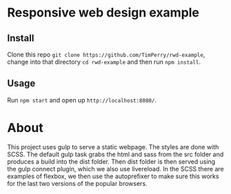 # Responsive web design example

## Install

Clone this repo `git clone https://github.com/TimPerry/rwd-example`, change into that directory `cd rwd-example` and then run `npm install`.

## Usage

Run `npm start` and open up `http://localhost:8080/`.

# About #

This project uses gulp to serve a static webpage. The styles are done with SCSS. The default gulp task grabs the html and sass from the src folder and produces a build into the dist folder. Then dist folder is then served using the gulp connect plugin, which we also use livereload. In the SCSS there are examples of flexbox, we then use the autoprefixer to make sure this works for the last two versions of the popular browsers.
